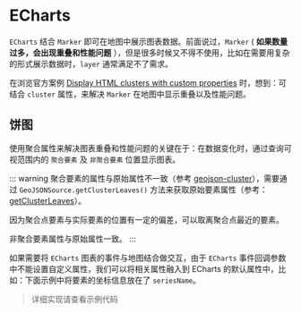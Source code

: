 # ECharts

`ECharts` 结合 `Marker` 即可在地图中展示图表数据。前面说过，`Marker` ( **如果数量过多，会出现重叠和性能问题** ），但是很多时候又不得不使用，比如在需要用复杂的形式展示数据时，`layer` 通常满足不了需求。

在浏览官方案例 [Display HTML clusters with custom properties](https://docs.mapbox.com/mapbox-gl-js/example/cluster-html/) 时，想到：可结合 `cluster` 属性，来解决 `Marker` 在地图中显示重叠以及性能问题。

## 饼图

使用聚合属性来解决图表重叠和性能问题的关键在于：在数据变化时，通过查询可视范围内的 `聚合要素` 及 `非聚合要素` 位置显示图表。

::: warning
聚合要素的属性与原始属性不一致（参考 [geojson-cluster](https://docs.mapbox.com/mapbox-gl-js/style-spec/#sources-geojson-cluster)），需要通过 `GeoJSONSource.getClusterLeaves()` 方法来获取原始要素属性（参考：[getClusterLeaves](https://docs.mapbox.com/mapbox-gl-js/api/#geojsonsource#getclusterleaves)）。

因为聚合点要素与实际要素的位置有一定的偏差，可以取离聚合点最近的要素。

非聚合要素属性与原始属性一致。
:::

如果需要将 `ECharts` 图表的事件与地图结合做交互，由于 `ECharts` 事件回调参数中不能设置自定义属性，我们可以将相关属性融入到 ECharts 的默认属性中，比如：下面示例中将要素的坐标信息放在了 `seriesName`。

> 详细实现请查看示例代码

<ClientOnly>
  <common-code-view name="echarts-pie" />
</ClientOnly>
